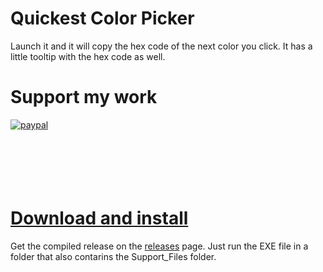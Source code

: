 # Quickest Color Picker
Launch it and it will copy the hex code of the next color you click. It has a little tooltip with the hex code as well.


# Support my work
[![paypal](https://www.paypalobjects.com/en_US/i/btn/btn_donate_LG.gif)](https://www.paypal.com/cgi-bin/webscr?cmd=_s-xclick&hosted_button_id=EEQ5C56XVNBAN&source=url)</br></br></br></br></br></br>


# [Download and install](https://github.com/bruneleno/Quickest-Color-Picker-Ever/releases)
Get the compiled release on the [releases](https://github.com/bruneleno/Quickest-Color-Picker-Ever/releases) page. Just run the EXE file in a folder that also contarins the Support_Files folder.

